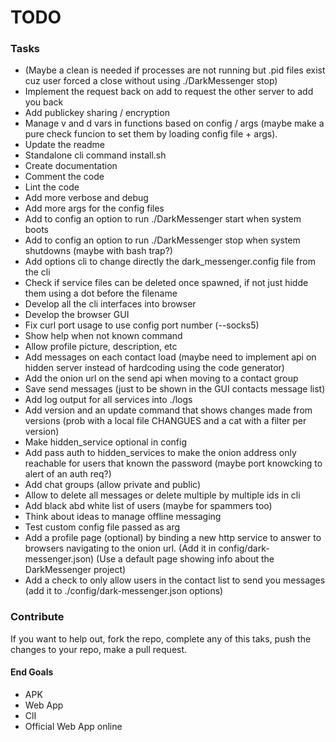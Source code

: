 # TODO

### Tasks

- (Maybe a clean is needed if processes are not running but .pid files exist cuz user forced a close without using ./DarkMessenger stop)
- Implement the request back on add to request the other server to add you back
- Add publickey sharing / encryption
- Manage v and d vars in functions based on config / args (maybe make a pure check funcion to set them by loading config file + args). 
- Update the readme
- Standalone cli command install.sh
- Create documentation
- Comment the code
- Lint the code
- Add more verbose and debug
- Add more args for the config files
- Add to config an option to run ./DarkMessenger start when system boots
- Add to config an option to run ./DarkMessenger stop when system shutdowns (maybe with bash trap?)
- Add options cli to change directly the dark_messenger.config file from the cli
- Check if service files can be deleted once spawned, if not just hidde them using a dot before the filename
- Develop all the cli interfaces into browser
- Develop the browser GUI
- Fix curl port usage to use config port number (--socks5)
- Show help when not known command
- Allow profile picture, description, etc
- Add messages on each contact load (maybe need to implement api on hidden server instead of hardcoding using the code generator)
- Add the onion url on the send api when moving to a contact group 
- Save send messages (just to be shown in the GUI contacts message list)
- Add log output for all services into ./logs
- Add version and an update command that shows changes made from versions (prob with a local file CHANGUES and a cat with a filter per version)
- Make hidden_service optional in config
- Add pass auth to hidden_services to make the onion address only reachable for users that known the password (maybe port knowcking to alert of an auth req?)
- Add chat groups (allow private and public)
- Allow to delete all messages or delete multiple by multiple ids in cli
- Add black abd white list of users (maybe for spammers too)
- Think about ideas to manage offline messaging
- Test custom config file passed as arg
- Add a profile page (optional) by binding a new http service to answer to browsers navigating to the onion url. (Add it in config/dark-messenger.json) (Use a default page showing info about the DarkMessenger project)
- Add a check to only allow users in the contact list to send you messages (add it to ./config/dark-messenger.json options)

### Contribute
If you want to help out, fork the repo, complete any of this taks, push the changes to your repo, make a pull request.  


#### End Goals
- APK
- Web App
- ClI
- Official Web App online
